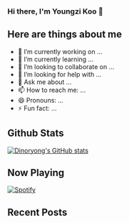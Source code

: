 ### Hi there, I'm Youngzi Koo 👋



## Here are things about me

- 🔭 I’m currently working on ...
- 🌱 I’m currently learning ...
- 👯 I’m looking to collaborate on ...
- 🤔 I’m looking for help with ...
- 💬 Ask me about ...
- 📫 How to reach me: ...
- 😄 Pronouns: ...
- ⚡ Fun fact: ...



## Github Stats

[![Dinoryong's GitHub stats](https://github-readme-stats.vercel.app/api?username=Dinoryong)](https://github.com/anuraghazra/github-readme-stats)





## Now Playing

[![Spotify](https://dinoryong.vercel.app/api/spotify)](https://open.spotify.com/user/314vlno46fhwd36qfvsekrzdcwne)





## Recent Posts

